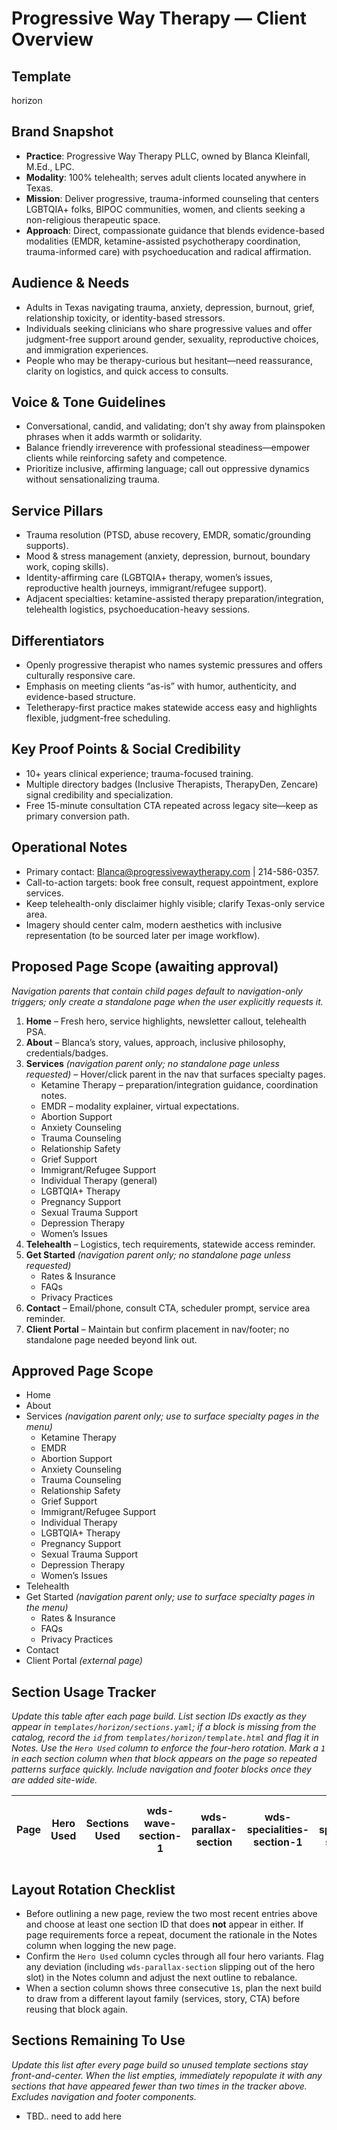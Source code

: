 # Progressive Way Therapy — Client Overview

## Template
horizon

## Brand Snapshot
- **Practice**: Progressive Way Therapy PLLC, owned by Blanca Kleinfall, M.Ed., LPC.
- **Modality**: 100% telehealth; serves adult clients located anywhere in Texas.
- **Mission**: Deliver progressive, trauma-informed counseling that centers LGBTQIA+ folks, BIPOC communities, women, and clients seeking a non-religious therapeutic space.
- **Approach**: Direct, compassionate guidance that blends evidence-based modalities (EMDR, ketamine-assisted psychotherapy coordination, trauma-informed care) with psychoeducation and radical affirmation.

## Audience & Needs
- Adults in Texas navigating trauma, anxiety, depression, burnout, grief, relationship toxicity, or identity-based stressors.
- Individuals seeking clinicians who share progressive values and offer judgment-free support around gender, sexuality, reproductive choices, and immigration experiences.
- People who may be therapy-curious but hesitant—need reassurance, clarity on logistics, and quick access to consults.

## Voice & Tone Guidelines
- Conversational, candid, and validating; don’t shy away from plainspoken phrases when it adds warmth or solidarity.
- Balance friendly irreverence with professional steadiness—empower clients while reinforcing safety and competence.
- Prioritize inclusive, affirming language; call out oppressive dynamics without sensationalizing trauma.

## Service Pillars
- Trauma resolution (PTSD, abuse recovery, EMDR, somatic/grounding supports).
- Mood & stress management (anxiety, depression, burnout, boundary work, coping skills).
- Identity-affirming care (LGBTQIA+ therapy, women’s issues, reproductive health journeys, immigrant/refugee support).
- Adjacent specialties: ketamine-assisted therapy preparation/integration, telehealth logistics, psychoeducation-heavy sessions.

## Differentiators
- Openly progressive therapist who names systemic pressures and offers culturally responsive care.
- Emphasis on meeting clients “as-is” with humor, authenticity, and evidence-based structure.
- Teletherapy-first practice makes statewide access easy and highlights flexible, judgment-free scheduling.

## Key Proof Points & Social Credibility
- 10+ years clinical experience; trauma-focused training.
- Multiple directory badges (Inclusive Therapists, TherapyDen, Zencare) signal credibility and specialization.
- Free 15-minute consultation CTA repeated across legacy site—keep as primary conversion path.

## Operational Notes
- Primary contact: Blanca@progressivewaytherapy.com | 214-586-0357.
- Call-to-action targets: book free consult, request appointment, explore services.
- Keep telehealth-only disclaimer highly visible; clarify Texas-only service area.
- Imagery should center calm, modern aesthetics with inclusive representation (to be sourced later per image workflow).

## Proposed Page Scope (awaiting approval)
*Navigation parents that contain child pages default to navigation-only triggers; only create a standalone page when the user explicitly requests it.*
1. **Home** – Fresh hero, service highlights, newsletter callout, telehealth PSA.
2. **About** – Blanca’s story, values, approach, inclusive philosophy, credentials/badges.
3. **Services** *(navigation parent only; no standalone page unless requested)* – Hover/click parent in the nav that surfaces specialty pages.
   - Ketamine Therapy – preparation/integration guidance, coordination notes.
   - EMDR – modality explainer, virtual expectations.
   - Abortion Support
   - Anxiety Counseling
   - Trauma Counseling
   - Relationship Safety
   - Grief Support
   - Immigrant/Refugee Support
   - Individual Therapy (general)
   - LGBTQIA+ Therapy
   - Pregnancy Support
   - Sexual Trauma Support
   - Depression Therapy
   - Women’s Issues
5. **Telehealth** – Logistics, tech requirements, statewide access reminder.
6. **Get Started** *(navigation parent only; no standalone page unless requested)*
   - Rates & Insurance
   - FAQs
   - Privacy Practices
7. **Contact** – Email/phone, consult CTA, scheduler prompt, service area reminder.
8. **Client Portal** – Maintain but confirm placement in nav/footer; no standalone page needed beyond link out.

## Approved Page Scope
- Home
- About
- Services *(navigation parent only; use to surface specialty pages in the menu)*
  - Ketamine Therapy
  - EMDR
  - Abortion Support
  - Anxiety Counseling
  - Trauma Counseling
  - Relationship Safety
  - Grief Support
  - Immigrant/Refugee Support
  - Individual Therapy
  - LGBTQIA+ Therapy
  - Pregnancy Support
  - Sexual Trauma Support
  - Depression Therapy
  - Women’s Issues
- Telehealth
- Get Started *(navigation parent only; use to surface specialty pages in the menu)*
  - Rates & Insurance
  - FAQs
  - Privacy Practices
- Contact
- Client Portal *(external page)*

## Section Usage Tracker
*Update this table after each page build. List section IDs exactly as they appear in `templates/horizon/sections.yaml`; if a block is missing from the catalog, record the `id` from `templates/horizon/template.html` and flag it in Notes. Use the `Hero Used` column to enforce the four-hero rotation. Mark a `1` in each section column when that block appears on the page so repeated patterns surface quickly. Include navigation and footer blocks once they are added site-wide.*

| Page | Hero Used | Sections Used | wds-wave-section-1 | wds-parallax-section | wds-specialities-section-1 | wds-specialities-section-2 | wds-team-section | wds-team-section-1 | wds-circle-images-section-1 | wds-getting-started-section | wds-trust-section | wds-trust-section-1 | wds-help-section-1 | wds-intro-section | Notes |
| --- | --- | --- | --- | --- | --- | --- | --- | --- | --- | --- | --- | --- | --- | --- | --- |

## Layout Rotation Checklist
- Before outlining a new page, review the two most recent entries above and choose at least one section ID that does **not** appear in either. If page requirements force a repeat, document the rationale in the Notes column when logging the new page.
- Confirm the `Hero Used` column cycles through all four hero variants. Flag any deviation (including `wds-parallax-section` slipping out of the hero slot) in the Notes column and adjust the next outline to rebalance.
- When a section column shows three consecutive `1`s, plan the next build to draw from a different layout family (services, story, CTA) before reusing that block again.

## Sections Remaining To Use
*Update this list after every page build so unused template sections stay front-and-center. When the list empties, immediately repopulate it with any sections that have appeared fewer than two times in the tracker above. Excludes navigation and footer components.*
- TBD.. need to add here
